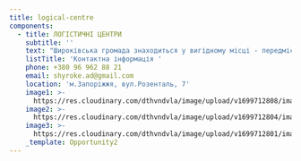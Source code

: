 ```yaml
---
title: logical-centre
components:
  - title: ЛОГІСТИЧНІ ЦЕНТРИ
    subtitle: ''
    text: "Широківська громада знаходиться у вигідному місці - передмісті Запоріжжя та пролягає вздовж траси національного значення Н-08 (Бориспіль-Дніпро-Запоріжжя).\_ Враховуючи нинішню необхідність в гуманітарній та технічній допомозі для прифронтових і деокупованих територій Запорізької області та потреби післявоєнного відновлення, наявність складських приміщень є важливим фактором для великих організацій, фондів, приватних підприємств та рітейлерів, які потребують надійного місця для зберігання товарів та організації логістичних операцій.\n\n\nРозташування в Широківській громаді таких об'єктів забезпечує доступ до необхідної інфраструктури. Наявність пошти, продуктових магазинів, заправок та екологічно чистого повітря створює комфортне середовище для роботи та життя працівників цих об'єктів.\n\n\nБудівництво подібних центрів відповідає потребам економічного розвитку регіону, забезпечуючи ріст інвестиційного потенціалу та створення нових робочих місць.\n\n"
    listTitle: 'Контактна інформація '
    phone: +380 96 962 88 21
    email: shyroke.ad@gmail.com
    location: 'м.Запоріжжя, вул.Розенталь, 7'
    image1: >-
      https://res.cloudinary.com/dthvndvla/image/upload/v1699712808/image1_hwiad7.png
    image2: >-
      https://res.cloudinary.com/dthvndvla/image/upload/v1699712804/image2_n8qqoc.png
    image3: >-
      https://res.cloudinary.com/dthvndvla/image/upload/v1699712801/image3_bevkw9.png
    _template: Opportunity2
---
```



